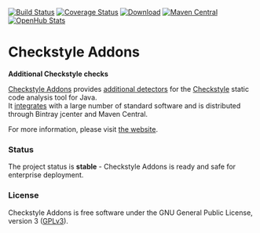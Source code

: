 [![Build Status](https://travis-ci.org/checkstyle-addons/checkstyle-addons.svg?branch=master)](https://travis-ci.org/checkstyle-addons/checkstyle-addons)
[![Coverage Status](https://coveralls.io/repos/checkstyle-addons/checkstyle-addons/badge.svg?branch=master)](https://coveralls.io/r/checkstyle-addons/checkstyle-addons?branch=master)
[![Download](https://img.shields.io/github/release/checkstyle-addons/checkstyle-addons.svg?label=download&colorB=4cc61e)](https://github.com/checkstyle-addons/checkstyle-addons/releases)
[![Maven Central](https://maven-badges.herokuapp.com/maven-central/com.thomasjensen.checkstyle.addons/checkstyle-addons/badge.svg)](http://search.maven.org/#search%7Cgav%7C1%7Cg%3Acom.thomasjensen.checkstyle.addons)
[![OpenHub Stats](https://www.openhub.net/p/checkstyle-addons/widgets/project_thin_badge?format=gif&ref=Thin+badge)](https://www.openhub.net/p/checkstyle-addons)

# Checkstyle Addons
**Additional Checkstyle checks**

[Checkstyle Addons](https://checkstyle-addons.thomasjensen.com/) provides
[additional detectors](https://checkstyle-addons.thomasjensen.com/latest/checks/) for the
[Checkstyle](http://checkstyle.org/) static code analysis tool for Java.  
It [integrates](https://checkstyle-addons.thomasjensen.com/run.html) with a large number of standard software
and is distributed through Bintray jcenter and Maven Central.

For more information, please visit [the website](https://checkstyle-addons.thomasjensen.com/).

### Status

The project status is **stable** - Checkstyle Addons is ready and safe for enterprise deployment.

### License

Checkstyle Addons is free software under the GNU General Public License, version 3
([GPLv3](https://www.gnu.org/copyleft/gpl.html)).

